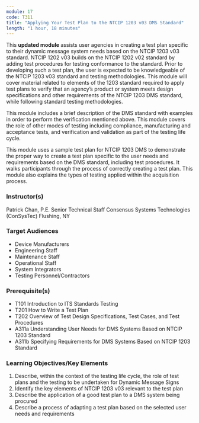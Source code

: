 ```yaml
---
module: 17
code: T311
title: "Applying Your Test Plan to the NTCIP 1203 v03 DMS Standard"
length: "1 hour, 18 minutes"
---
```

This **updated module** assists user agencies in creating a test plan specific to their dynamic message system needs based on the NTCIP 1203 v03 standard. NTCIP 1202 v03 builds on the NTCIP 1202 v02 standard by adding test procedures for testing conformance to the standard. Prior to developing such a test plan, the user is expected to be knowledgeable of the NTCIP 1203 v03 standard and testing methodologies. This module will cover material related to elements of the 1203 standard required to apply test plans to verify that an agency’s product or system meets design specifications and other requirements of the NTCIP 1203 DMS standard, while following standard testing methodologies.

This module includes a brief description of the DMS standard with examples in order to perform the verification mentioned above. This module covers the role of other modes of testing including compliance, manufacturing and acceptance tests, and verification and validation as part of the testing life cycle.

This module uses a sample test plan for NTCIP 1203 DMS to demonstrate the proper way to create a test plan specific to the user needs and requirements based on the DMS standard, including test procedures. It walks participants through the process of correctly creating a test plan. This module also explains the types of testing applied within the acquisition process.

### Instructor(s)
Patrick Chan, P.E.
Senior Technical Staff
Consensus Systems Technologies (ConSysTec)
Flushing, NY

### Target Audiences
* Device Manufacturers
* Engineering Staff
* Maintenance Staff
* Operational Staff
* System Integrators
* Testing Personnel/Contractors

### Prerequisite(s)
* T101 Introduction to ITS Standards Testing
* T201 How to Write a Test Plan
* T202 Overview of Test Design Specifications, Test Cases, and Test Procedures
* A311a Understanding User Needs for DMS Systems Based on NTCIP 1203 Standard
* A311b Specifying Requirements for DMS Systems Based on NTCIP 1203 Standard

### Learning Objectives/Key Elements
1. Describe, within the context of the testing life cycle, the role of test plans and the testing to be undertaken for Dynamic Message Signs
2. Identify the key elements of NTCIP 1203 v03 relevant to the test plan
3. Describe the application of a good test plan to a DMS system being procured
4. Describe a process of adapting a test plan based on the selected user needs and requirements